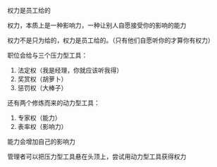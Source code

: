 
权力是员工给的

权力，本质上是一种影响力，一种让别人自愿接受你的影响的能力

权力不是只为给的，权力是员工给的。（只有他们自愿听你的才算你有权力）

职位会给与三个压力型工具：
1. 法定权（我是经理，你就应该听我得）
2. 奖赏权（胡萝卜）
3. 惩罚权（大棒子）


还有两个修炼而来的动力型工具：
1. 专家权（能力）
2. 表率权（影响力）

能力会增加自己的影响力


管理者可以把压力型工具悬在头顶上，尝试用动力型工具获得权力